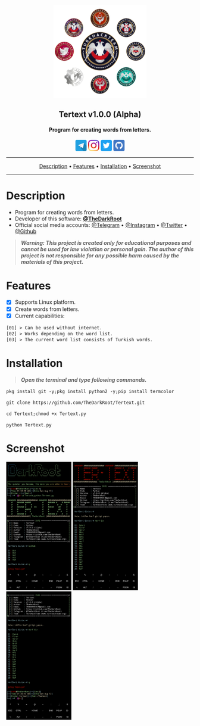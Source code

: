 <p align="center"><a href="https://turkhackteam.org"><img src="https://raw.githubusercontent.com/TheDarkRoot/FileStore/master/Images/TheDarkRoot/Banner.png" width="250"></a></p>
<h2 align="center"><b>Tertext v1.0.0 (Alpha)</b></h2>
<h4 align="center">Program for creating words from letters.</h4>
</p>
<p align="center"><a href="center"><a href="https://t.me/TheDarkRoot"><img src="https://raw.githubusercontent.com/TheDarkRoot/FileStore/master/Images/TheDarkRoot/Telegram.png" width="30"></a>     <a href="center"><a href="https://instagram.com/TheDarkRoot"><img src="https://raw.githubusercontent.com/TheDarkRoot/FileStore/master/Images/TheDarkRoot/Instagram.png" width="30"></a>     <a href="center"><a href="https://twitter.com/TDarkRoot"><img src="https://raw.githubusercontent.com/TheDarkRoot/FileStore/master/Images/TheDarkRoot/Twitter.png" width="30"></a>     <a href="https://github.com/CiKu370/hash-generator"><img src="https://raw.githubusercontent.com/TheDarkRoot/FileStore/master/Images/TheDarkRoot/Github.png" width="30"></a></p>
</p>
<hr>
<p align="center"><a href="#Description">Description</a> &bull; <a href="#Features">Features</a> &bull; <a href="#Installation">Installation</a> &bull; <a href="#Screenshot">Screenshot</a></p>
<hr>


# Description

- Program for creating words from letters.
- Developer of this software: **[@TheDarkRoot](https://github.com/TheDarkRoot)**
- Official social media accounts: [@Telegram](https://t.me/TheDarkRoot) &bull; [@Instagram](https://instagram.com/TheDarkRoot) &bull; [@Twitter](https://twitter.com/TDarkRoot) &bull; [@Github](https://github.com/TheDarkRoot)

> ***Warning: This project is created only for educational purposes and cannot be used for law violation or personal gain.
The author of this project is not responsible for any possible harm caused by the materials of this project.***

# Features

- [x] Supports Linux platform.
- [x] Create words from letters.
- [x] Current capabilities:
```
[01] > Can be used without internet.
[02] > Works depending on the word list.
[03] > The current word list consists of Turkish words.
```

# Installation

> ***Open the terminal and type following commands.***
```
pkg install git -y;pkg install python2 -y;pip install termcolor
```
```
git clone https://github.com/TheDarkRoot/Tertext.git
```
```
cd Tertext;chmod +x Tertext.py
```
```
python Tertext.py
```

# Screenshot

[<img src="https://raw.githubusercontent.com/TheDarkRoot/FileStore/master/Images/TheDarkRoot/Screenshots/Tertext%2001.png" width=175>](https://raw.githubusercontent.com/TheDarkRoot/FileStore/master/Images/TheDarkRoot/Screenshots/Tertext%2001.png)
[<img src="https://raw.githubusercontent.com/TheDarkRoot/FileStore/master/Images/TheDarkRoot/Screenshots/Tertext%2002.png" width=175>](https://raw.githubusercontent.com/TheDarkRoot/FileStore/master/Images/TheDarkRoot/Screenshots/Tertext%2002.png)
[<img src="https://raw.githubusercontent.com/TheDarkRoot/FileStore/master/Images/TheDarkRoot/Screenshots/Tertext%2003.png" width=175>](https://raw.githubusercontent.com/TheDarkRoot/FileStore/master/Images/TheDarkRoot/Screenshots/Tertext%2003.png)
